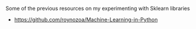Some of the previous resources on my experimenting with Sklearn libraries
- https://github.com/roynozoa/Machine-Learning-in-Python